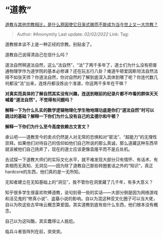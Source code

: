 # “道教”
[道教与其他宗教相比，是什么原因使它日渐式微而不能成为当今世上又一大宗教？](https://www.zhihu.com/question/20069080/answer/646423000)

> Author: #Anonymity
> Last update: *02/02/2022*
> Link:
> Tag:

道教根本谈不上是一种正经的宗教。别贴金了。

道教自己说得清自己在信什么吗？

道法自然啊道法自然，这么“法自然”，“法”了两千多年了，道士们为什么没有把普通物理学作为道学院的基本必修课？还在玩五行八卦？难道牛顿爱因斯坦法自然法得不如张天师？你道法自然，你对自然的了解到底深入具体到哪了呢？你连代数几何都没“法”出来，连炼丹都没炼出个准谱，你这两千多年在干嘛？

**对真实而具体的了解自然其实没有兴趣，连送到眼前的纪录片都不咋看的群体天天喊着“道法自然”，不觉得有问题吗？**

**解释一下为什么扎实的数学逻辑物理化学生物地理功底是你们“道法自然”时可以跳过的基础？解释一下你们为什么没有自己的孟德尔和牛顿？**

**解释一下你们为什么至今高度依赖古文言文？**

承认吧——道教至今的卖点仍然是人对无常的恐惧和对“密法”、“超能力”的无理性崇拜。如果他们对待自己的信仰如他们自己所说的那么真诚，那么道藏这种东西早就该被他们自己扬弃了，现在的道士应该更像袁隆平而不是丘处机。

去试探一下道教大师们的实际文化水平，就不难发现大部分只有情怀、有话术、有卖相而无真知、无洞见——因为除了道教自己那些转圈套话之外的“知识”，真正hardcore的东西，他们真的是一无所知。

无知者建立在无知基础上的“洞见”，我不管你在洞里藏了几千年，有多大意义？

知乎很多学生很喜欢吹捧道教，说句刻骨一些的实话——大部分倒是因为网络游戏和活见鬼的“修真小说”、盗墓小说的影响。自以为混这种亚文化圈子可以当大佬，自以为吹这些古早味云概念算爱国。其实道教到底有些什么东西，他们根本没有概念。

自己以为这叫酷，其实蠢得让人尴尬。

临兵斗者皆阵列在前，突突突。
